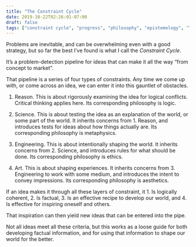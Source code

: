 ```yaml
---
title: "The Constraint Cycle"
date: 2019-10-22T02:26:01-07:00
draft: false
tags: ["constraint cycle", "progress", "philosophy", "epistemology", "logic", "science", "engineering", "art", "knowledge"] 
---
```


‪Problems are inevitable, and can be overwhelming even with a good strategy, but so far the best I’ve found is what I call the _Constraint Cycle_.

It’s a problem-detection pipeline for ideas that can make it all the way “from concept to market”.

That pipeline is a series of four types of constraints. Any time we come up with, or come across an idea, we can enter it into this gauntlet of obstacles.

1. Reason. This is about rigorously examining the idea for logical conflicts. Critical thinking applies here. Its corresponding philosophy is logic.

2. Science. This is about testing the idea as an explanation of the world, or some part of the world. It inherits concerns from 1. Reason, and introduces tests for ideas about how things actually are. Its corresponding philosophy is metaphysics.

3. Engineering. This is about intentionally shaping the world. It inherits concerns from 2. Science, and introduces rules for what should be done. Its corresponding philosophy is ethics.

4. Art. This is about shaping experiences. It inherits concerns from 3. Engineering to work with some medium, and introduces the intent to convey impressions. Its corresponding philosophy is aesthetics.

If an idea makes it through all these layers of constraint, it 1. Is logically coherent, 2. Is factual, 3. Is an effective recipe to develop our world, and 4. Is effective for inspiring oneself and others.

That inspiration can then yield new ideas that can be entered into the pipe.

Not all ideas meet all these criteria, but this works as a loose guide for both developing factual information, and for using that information to shape our world for the better.
